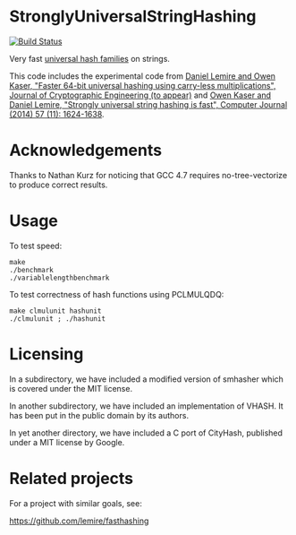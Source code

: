 StronglyUniversalStringHashing
==============================
[![Build Status](https://travis-ci.org/lemire/StronglyUniversalStringHashing.png)](https://travis-ci.org/lemire/StronglyUniversalStringHashing)

Very fast [universal hash
families](https://en.wikipedia.org/wiki/Universal_hashing) on strings.

This code includes the experimental code from [Daniel Lemire and Owen
Kaser, "Faster 64-bit universal hashing using carry-less
multiplications", Journal of Cryptographic Engineering (to
appear)](http://arxiv.org/abs/1503.03465) and [Owen Kaser and Daniel
Lemire, "Strongly universal string hashing is fast", Computer Journal
(2014) 57 (11): 1624-1638](http://arxiv.org/abs/1202.4961).

Acknowledgements
==================

Thanks to Nathan Kurz for noticing that GCC 4.7 requires
no-tree-vectorize to produce correct results.

Usage
======

To test speed:

    make
    ./benchmark
    ./variablelengthbenchmark

To test correctness of hash functions using PCLMULQDQ:

    make clmulunit hashunit
    ./clmulunit ; ./hashunit

Licensing
==========

In a subdirectory, we have included a modified version of smhasher
which is covered under the MIT license.

In another subdirectory, we have included an implementation of
VHASH. It has been put in the public domain by its authors.

In yet another directory, we have included a C port of CityHash,
published under a MIT license by Google.

Related projects
=================

For a project with similar goals, see:

https://github.com/lemire/fasthashing
